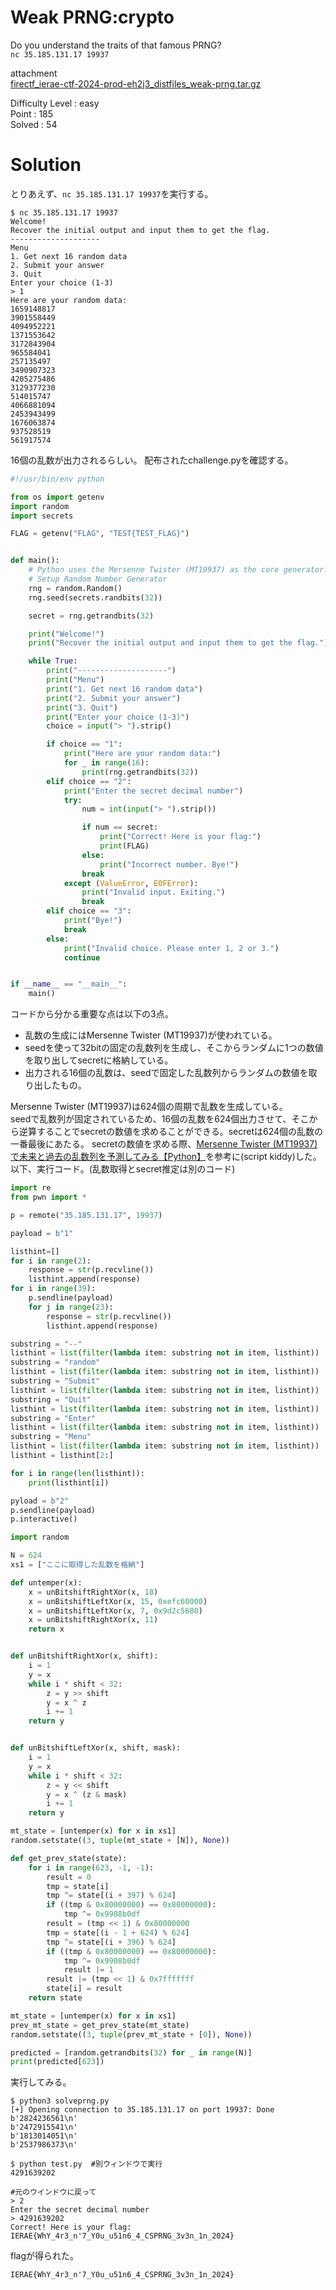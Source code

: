 # Weak PRNG:crypto

Do you understand the traits of that famous PRNG?\
`nc 35.185.131.17 19937`

attachment\
[firectf_ierae-ctf-2024-prod-eh2j3_distfiles_weak-prng.tar.gz]()

Difficulty Level : easy\
Point : 185\
Solved : 54

# Solution
とりあえず、`nc 35.185.131.17 19937`を実行する。
```
$ nc 35.185.131.17 19937
Welcome!
Recover the initial output and input them to get the flag.
--------------------
Menu
1. Get next 16 random data
2. Submit your answer
3. Quit
Enter your choice (1-3)
> 1
Here are your random data:
1659148817
3901558449
4094952221
1371553642
3172843904
965584041
257135497
3490907323
4205275486
3129377230
514015747
4066881094
2453943499
1676063874
937528519
561917574
```
16個の乱数が出力されるらしい。
配布されたchallenge.pyを確認する。
```python
#!/usr/bin/env python

from os import getenv
import random
import secrets

FLAG = getenv("FLAG", "TEST{TEST_FLAG}")


def main():
    # Python uses the Mersenne Twister (MT19937) as the core generator.
    # Setup Random Number Generator
    rng = random.Random()
    rng.seed(secrets.randbits(32))

    secret = rng.getrandbits(32)

    print("Welcome!")
    print("Recover the initial output and input them to get the flag.")

    while True:
        print("--------------------")
        print("Menu")
        print("1. Get next 16 random data")
        print("2. Submit your answer")
        print("3. Quit")
        print("Enter your choice (1-3)")
        choice = input("> ").strip()

        if choice == "1":
            print("Here are your random data:")
            for _ in range(16):
                print(rng.getrandbits(32))
        elif choice == "2":
            print("Enter the secret decimal number")
            try:
                num = int(input("> ").strip())

                if num == secret:
                    print("Correct! Here is your flag:")
                    print(FLAG)
                else:
                    print("Incorrect number. Bye!")
                break
            except (ValueError, EOFError):
                print("Invalid input. Exiting.")
                break
        elif choice == "3":
            print("Bye!")
            break
        else:
            print("Invalid choice. Please enter 1, 2 or 3.")
            continue


if __name__ == "__main__":
    main()
```
コードから分かる重要な点は以下の3点。
* 乱数の生成にはMersenne Twister (MT19937)が使われている。
* seedを使って32bitの固定の乱数列を生成し、そこからランダムに1つの数値を取り出してsecretに格納している。
* 出力される16個の乱数は、seedで固定した乱数列からランダムの数値を取り出したもの。

Mersenne Twister (MT19937)は624個の周期で乱数を生成している。\
seedで乱数列が固定されているため、16個の乱数を624個出力させて、そこから逆算することでsecretの数値を求めることができる。secretは624個の乱数の一番最後にあたる。
secretの数値を求める際、[Mersenne Twister (MT19937) で未来と過去の乱数列を予測してみる【Python】](https://zenn.dev/hk_ilohas/articles/mersenne-twister-previous-state)を参考に(script kiddy)した。
以下、実行コード。(乱数取得とsecret推定は別のコード)
```python:solveprng.py
import re
from pwn import *

p = remote("35.185.131.17", 19937)

payload = b"1"

listhint=[]
for i in range(2):
    response = str(p.recvline())
    listhint.append(response)
for i in range(39):
    p.sendline(payload)
    for j in range(23):
        response = str(p.recvline())
        listhint.append(response)

substring = "--"
listhint = list(filter(lambda item: substring not in item, listhint))
substring = "random"
listhint = list(filter(lambda item: substring not in item, listhint))
substring = "Submit"
listhint = list(filter(lambda item: substring not in item, listhint))
substring = "Quit"
listhint = list(filter(lambda item: substring not in item, listhint))
substring = "Enter"
listhint = list(filter(lambda item: substring not in item, listhint))
substring = "Menu"
listhint = list(filter(lambda item: substring not in item, listhint))
listhint = listhint[2:]

for i in range(len(listhint)):
    print(listhint[i])

pyload = b"2"
p.sendline(payload)
p.interactive()
```
```python:solveprng1.py
import random

N = 624
xs1 = ["ここに取得した乱数を格納"]

def untemper(x):
    x = unBitshiftRightXor(x, 18)
    x = unBitshiftLeftXor(x, 15, 0xefc60000)
    x = unBitshiftLeftXor(x, 7, 0x9d2c5680)
    x = unBitshiftRightXor(x, 11)
    return x


def unBitshiftRightXor(x, shift):
    i = 1
    y = x
    while i * shift < 32:
        z = y >> shift
        y = x ^ z
        i += 1
    return y


def unBitshiftLeftXor(x, shift, mask):
    i = 1
    y = x
    while i * shift < 32:
        z = y << shift
        y = x ^ (z & mask)
        i += 1
    return y

mt_state = [untemper(x) for x in xs1]
random.setstate((3, tuple(mt_state + [N]), None))

def get_prev_state(state):
    for i in range(623, -1, -1):
        result = 0
        tmp = state[i]
        tmp ^= state[(i + 397) % 624]
        if ((tmp & 0x80000000) == 0x80000000):
            tmp ^= 0x9908b0df
        result = (tmp << 1) & 0x80000000
        tmp = state[(i - 1 + 624) % 624]
        tmp ^= state[(i + 396) % 624]
        if ((tmp & 0x80000000) == 0x80000000):
            tmp ^= 0x9908b0df
            result |= 1
        result |= (tmp << 1) & 0x7fffffff
        state[i] = result
    return state

mt_state = [untemper(x) for x in xs1]
prev_mt_state = get_prev_state(mt_state)
random.setstate((3, tuple(prev_mt_state + [0]), None))

predicted = [random.getrandbits(32) for _ in range(N)]
print(predicted[623])
```
実行してみる。
```
$ python3 solveprng.py
[+] Opening connection to 35.185.131.17 on port 19937: Done
b'2824236561\n'
b'2472915541\n'
b'1813014051\n'
b'2537986373\n'

$ python test.py  #別ウィンドウで実行
4291639202

#元のウインドウに戻って
> 2
Enter the secret decimal number
> 4291639202
Correct! Here is your flag:
IERAE{WhY_4r3_n'7_Y0u_u51n6_4_CSPRNG_3v3n_1n_2024}
```
flagが得られた。

`IERAE{WhY_4r3_n'7_Y0u_u51n6_4_CSPRNG_3v3n_1n_2024}`
